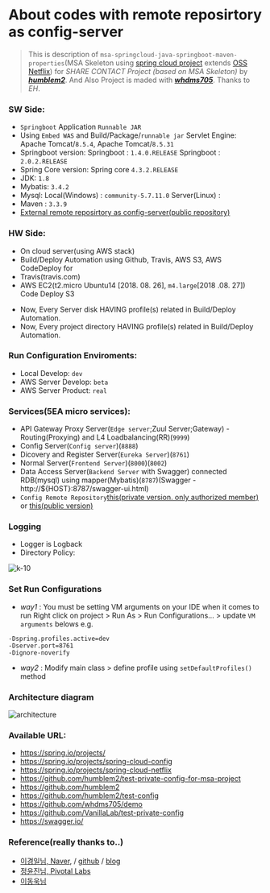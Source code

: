 # About codes with remote reposirtory as config-server

> This is description of `msa-springcloud-java-springboot-maven-properties`(MSA Skeleton using [spring cloud project](https://spring.io/projects/spring-cloud) extends [OSS Netflix](https://netflix.github.io/))
> for *SHARE CONTACT Project (based on MSA Skeleton)* by [*__humblem2__*](https://github.com/humblem2). And Also Project is maded with [*__whdms705__*](https://github.com/whdms705). Thanks to *EH*.  

### SW Side:
- `Springboot` Application `Runnable JAR`
- Using `Embed WAS` and Build/Package/`runnable jar`
    Servlet Engine: Apache Tomcat/`8.5.4`, Apache Tomcat/`8.5.31`
- Springboot version:
    Springboot : `1.4.0.RELEASE`
    Springboot : `2.0.2.RELEASE`
- Spring Core version:
    Spring core `4.3.2.RELEASE`
- JDK: `1.8`
- Mybatis: `3.4.2`
- Mysql: 
    Local(Windows) : `community-5.7.11.0`
    Server(Linux) : 
- Maven : `3.3.9`
- [External remote reposirtory as config-server(public repository)](https://github.com/humblem2/test-private-config-for-msa-project)

### HW Side:
- On cloud server(using AWS stack)
- Build/Deploy Automation using Github, Travis, AWS S3, AWS CodeDeploy for 
- Travis(travis.com)
- AWS
    EC2(t2.micro Ubuntu14 [2018. 08. 26], `m4.large`[2018 .08. 27])
    Code Deploy
    S3

* Now, Every Server disk HAVING profile(s) related in Build/Deploy Automation.
* Now, Every project directory HAVING profile(s) related in Build/Deploy Automation.

### Run Configuration Enviroments:
- Local Develop: `dev`
- AWS Server Develop: `beta`
- AWS Server Product: `real`

### Services(5EA micro services):
- API Gateway Proxy Server(`Edge server`;Zuul Server;Gateway) - Routing(Proxying) and L4 Loadbalancing(RR)(`9999`)
- Config Server(`Config server`)(`8888`)
- Dicovery and Register Server(`Eureka Server`)(`8761`)
- Normal Server(`Frontend Server`)(`8000`)(`8002`)
- Data Access Server(`Backend Server` with Swagger) connected RDB(mysql) using mapper(Mybatis)(`8787`)(Swagger - http://${HOST}:8787/swagger-ui.html)
- `Config Remote Repository`[this(private version. only authorized member)](https://github.com/VanillaLab/test-private-config) or [this(public version)](https://github.com/humblem2/test-private-config-for-msa-project)

### Logging
- Logger is Logback
- Directory Policy:

![k-10](https://user-images.githubusercontent.com/42057272/44655616-c1b7cb00-aa30-11e8-8cc5-fedbb7ca413b.png)

### Set Run Configurations
- *way1* : You must be setting VM arguments on your IDE when it comes to run 
Right click on project > Run As > Run Configurations... > update `VM arguments` belows
e.g.
```
-Dspring.profiles.active=dev
-Dserver.port=8761
-Dignore-noverify
```
- *way2* : Modify main class > define profile using `setDefaultProfiles()` method

### Architecture diagram
![architecture](https://user-images.githubusercontent.com/9942522/55782914-418a3580-5ae8-11e9-95d0-6858e2675e66.PNG)

### Available URL:
- https://spring.io/projects/
- https://spring.io/projects/spring-cloud-config
- https://spring.io/projects/spring-cloud-netflix
- https://github.com/humblem2/test-private-config-for-msa-project
- https://github.com/humblem2
- https://github.com/humblem2/test-config
- https://github.com/whdms705/demo
- https://github.com/VanillaLab/test-private-config
- https://swagger.io/

### Reference(really thanks to..)
- [이경일님, Naver](https://www.linkedin.com/in/kyoungil-lee-5bb2539b?trk=hp-identity-photo), / [github](https://github.com/Leekyoungil) / [blog](http://blog.leekyoungil.com)
- [정윤진님, Pivotal Labs](http://www.comworld.co.kr/news/articleView.html?idxno=49227)
- [이동욱님](https://jojoldu.tistory.com/)
